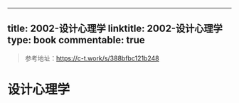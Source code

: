 
---
title: 2002-设计心理学
linktitle: 2002-设计心理学
type: book
commentable: true
---

> 参考地址：https://c-t.work/s/388bfbc121b248

# 设计心理学

    